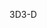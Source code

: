 <span data-ttu-id="be5d1-101">3D</span><span class="sxs-lookup"><span data-stu-id="be5d1-101">3-D</span></span>